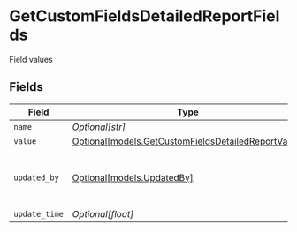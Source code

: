 # GetCustomFieldsDetailedReportFields

Field values


## Fields

| Field                                                                                                  | Type                                                                                                   | Required                                                                                               | Description                                                                                            |
| ------------------------------------------------------------------------------------------------------ | ------------------------------------------------------------------------------------------------------ | ------------------------------------------------------------------------------------------------------ | ------------------------------------------------------------------------------------------------------ |
| `name`                                                                                                 | *Optional[str]*                                                                                        | :heavy_minus_sign:                                                                                     | Field name                                                                                             |
| `value`                                                                                                | [Optional[models.GetCustomFieldsDetailedReportValue]](../models/getcustomfieldsdetailedreportvalue.md) | :heavy_minus_sign:                                                                                     | Field Value                                                                                            |
| `updated_by`                                                                                           | [Optional[models.UpdatedBy]](../models/updatedby.md)                                                   | :heavy_minus_sign:                                                                                     | Value source (who/what updated the value)                                                              |
| `update_time`                                                                                          | *Optional[float]*                                                                                      | :heavy_minus_sign:                                                                                     | N/A                                                                                                    |